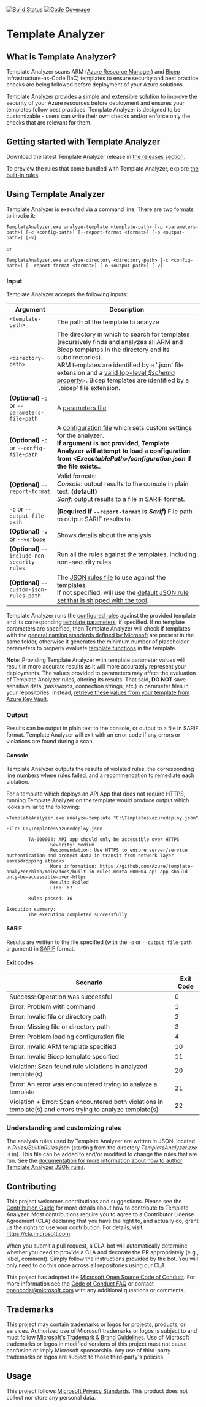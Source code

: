 [![Build Status](https://dev.azure.com/azure/template-analyzer/_apis/build/status/BuildAndTest?branchName=main)](https://dev.azure.com/azure/template-analyzer/_build/latest?definitionId=91&branchName=main)
[![Code Coverage](https://shields.io/azure-devops/coverage/azure/template-analyzer/91)](https://dev.azure.com/azure/template-analyzer/_build/latest?definitionId=91&branchName=main)

# Template Analyzer

## What is Template Analyzer?
Template Analyzer scans ARM ([Azure Resource Manager](https://docs.microsoft.com/azure/azure-resource-manager/templates/overview)) and [Bicep](https://docs.microsoft.com/azure/azure-resource-manager/bicep/) Infrastructure-as-Code (IaC) templates to ensure security and best practice checks are being followed before deployment of your Azure solutions.

Template Analyzer provides a simple and extensible solution to improve the security of your Azure resources before deployment and ensures your templates follow best practices. Template Analyzer is designed to be customizable - users can write their own checks and/or enforce only the checks that are relevant for them.

## Getting started with Template Analyzer
Download the latest Template Analyzer release in [the releases section](https://github.com/Azure/template-analyzer/releases).

To preview the rules that come bundled with Template Analyzer, explore [the built-in rules](docs/built-in-rules.md).

## Using Template Analyzer
Template Analyzer is executed via a command line.  There are two formats to invoke it:

`TemplateAnalyzer.exe analyze-template <template-path> [-p <parameters-path>] [-c <config-path>] [--report-format <format>] [-o <output-path>] [-v]`

or

`TemplateAnalyzer.exe analyze-directory <directory-path> [-c <config-path>] [--report-format <format>] [-o <output-path>] [-v]`

### Input
Template Analyzer accepts the following inputs:

Argument | Description
--- | ---
`<template-path>` | The path of the template to analyze
`<directory-path>` | The directory in which to search for templates (recursively finds and analyzes all ARM and Bicep templates in the directory and its subdirectories).<br/>ARM templates are identified by a '.json' file extension and a [valid top-level *$schema* property](https://docs.microsoft.com/azure/azure-resource-manager/templates/syntax#template-format)>. Bicep templates are identified by a '.bicep' file extension.
**(Optional)** `-p` or `--parameters-file-path` | A [parameters file](https://docs.microsoft.com/azure/azure-resource-manager/templates/parameter-files)
**(Optional)** `-c` or `--config-file-path` | A [configuration file](docs/customizing-evaluation-outputs.md) which sets custom settings for the analyzer.<br/>**If argument is not provided, Template Analyzer will attempt to load a configuration from *<_ExecutablePath_>/configuration.json* if the file exists.**.
**(Optional)** `--report-format` | Valid formats:<br/>*Console*: output results to the console in plain text. **(default)**<br/>*Sarif*: output results to a file in [SARIF](https://sarifweb.azurewebsites.net) format.
`-o` or `--output-file-path` | **(Required if `--report-format` is *Sarif*)**  File path to output SARIF results to.
**(Optional)** `-v` or `--verbose` | Shows details about the analysis
**(Optional)** `--include-non-security-rules` | Run all the rules against the templates, including non-security rules
**(Optional)** `--custom-json-rules-path` | The [JSON rules file](docs/authoring-json-rules.md) to use against the templates.<br/>If not specified, will use the [default JSON rule set that is shipped with the tool](docs/built-in-rules.md#json-based-rules).

 Template Analyzer runs the [configured rules](#understanding-and-customizing-rules) against the provided template and its corresponding [template parameters](https://docs.microsoft.com/azure/azure-resource-manager/templates/parameter-files), if specified. If no template parameters are specified, then Template Analyzer will check if templates with the [general naming standards defined by Microsoft](https://learn.microsoft.com/azure/azure-resource-manager/templates/parameter-files#file-name) are present in the same folder, otherwise it generates the minimum number of placeholder parameters to properly evaluate [template functions](https://docs.microsoft.com/azure/azure-resource-manager/templates/template-functions) in the template.

**Note**: Providing Template Analyzer with template parameter values will result in more accurate results as it will more accurately represent your deployments. The values provided to parameters may affect the evaluation of Template Analyzer rules, altering its results. That said, **DO NOT** save sensitive data (passwords, connection strings, etc.) in parameter files in your repositories. Instead, [retrieve these values from your template from Azure Key Vault](https://docs.microsoft.com/azure/azure-resource-manager/templates/key-vault-parameter?tabs=azure-cli#reference-secrets-with-static-id).

### Output
Results can be output in plain text to the console, or output to a file in SARIF format. Template Analyzer will exit with an error code if any errors or violations are found during a scan.

#### Console
Template Analyzer outputs the results of violated rules, the corresponding line numbers where rules failed, and a recommendation to remediate each violation.

For a template which deploys an API App that does not require HTTPS, running Template Analyzer on the template would produce output which looks similar to the following:
```
>TemplateAnalyzer.exe analyze-template "C:\Templates\azuredeploy.json"

File: C:\Templates\azuredeploy.json

        TA-000004: API app should only be accessible over HTTPS
                Severity: Medium
                Recommendation: Use HTTPS to ensure server/service authentication and protect data in transit from network layer eavesdropping attacks
                More information: https://github.com/Azure/template-analyzer/blob/main/docs/built-in-rules.md#ta-000004-api-app-should-only-be-accessible-over-https
                Result: Failed
                Line: 67

        Rules passed: 16

Execution summary:
        The execution completed successfully
```

#### SARIF
Results are written to the file specified (with the `-o` or `--output-file-path` argument) in [SARIF](https://sarifweb.azurewebsites.net) format.

#### Exit codes
| Scenario      | Exit Code |
| ----------- | ----------- |
| Success: Operation was successful | 0 |
| Error: Problem with command | 1 |
| Error: Invalid file or directory path | 2 |
| Error: Missing file or directory path | 3 |
| Error: Problem loading configuration file | 4 |
| Error: Invalid ARM template specified | 10 |
| Error: Invalid Bicep template specified | 11 |
| Violation: Scan found rule violations in analyzed template(s) | 20 |
| Error: An error was encountered trying to analyze a template | 21 |
| Violation + Error: Scan encountered both violations in template(s) and errors trying to analyze template(s) | 22 |

### Understanding and customizing rules
The analysis rules used by Template Analyzer are written in JSON, located in *Rules/BuiltInRules.json* (starting from the directory *TemplateAnalyzer.exe* is in). This file can be added to and/or modified to change the rules that are run. See the [documentation for more information about how to author Template Analyzer JSON rules](./docs/authoring-json-rules.md).

## Contributing
This project welcomes contributions and suggestions. Please see the [Contribution Guide](./CONTRIBUTING.md) for more details about how to contribute to Template Analyzer. Most contributions require you to agree to a Contributor License Agreement (CLA) declaring that you have the right to, and actually do, grant us the rights to use your contribution. For details, visit https://cla.microsoft.com.

When you submit a pull request, a CLA-bot will automatically determine whether you need to provide a CLA and decorate the PR appropriately (e.g., label, comment). Simply follow the instructions provided by the bot. You will only need to do this once across all repositories using our CLA.

This project has adopted the [Microsoft Open Source Code of Conduct](https://opensource.microsoft.com/codeofconduct/).
For more information see the [Code of Conduct FAQ](https://opensource.microsoft.com/codeofconduct/faq/) or contact [opencode@microsoft.com](mailto:opencode@microsoft.com) with any additional questions or comments.

## Trademarks
This project may contain trademarks or logos for projects, products, or services. Authorized use of Microsoft trademarks or logos is subject to and must follow [Microsoft's Trademark & Brand Guidelines](https://www.microsoft.com/legal/intellectualproperty/trademarks/usage/general). Use of Microsoft trademarks or logos in modified versions of this project must not cause confusion or imply Microsoft sponsorship. Any use of third-party trademarks or logos are subject to those third-party's policies.

## Usage
This project follows [Microsoft Privacy Standards](https://go.microsoft.com/fwlink/?LinkId=521839). This product does not collect nor store any personal data.
